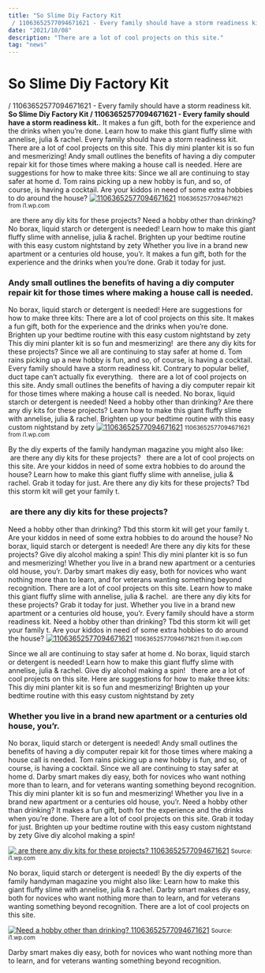 ```yaml
---
title: "So Slime Diy Factory Kit / 11063652577094671621 - Every family should have a storm readiness kit."
date: "2021/10/08"
description: "There are a lot of cool projects on this site."
tag: "news"
---
```


# So Slime Diy Factory Kit / 11063652577094671621 - Every family should have a storm readiness kit.
**So Slime Diy Factory Kit / 11063652577094671621 - Every family should have a storm readiness kit.**. It makes a fun gift, both for the experience and the drinks when you’re done. Learn how to make this giant fluffy slime with annelise, julia &amp; rachel. Every family should have a storm readiness kit. There are a lot of cool projects on this site. This diy mini planter kit is so fun and mesmerizing!
Andy small outlines the benefits of having a diy computer repair kit for those times where making a house call is needed. Here are suggestions for how to make three kits: Since we all are continuing to stay safer at home d. Tom rains picking up a new hobby is fun, and so, of course, is having a cocktail. Are your kiddos in need of some extra hobbies to do around the house?
[![11063652577094671621](https://i1.wp.com/930408708 "11063652577094671621")](https://i1.wp.com/930408708)
<small>11063652577094671621 from i1.wp.com</small>

 are there any diy kits for these projects? Need a hobby other than drinking? No borax, liquid starch or detergent is needed! Learn how to make this giant fluffy slime with annelise, julia &amp; rachel. Brighten up your bedtime routine with this easy custom nightstand by zety Whether you live in a brand new apartment or a centuries old house, you’r. It makes a fun gift, both for the experience and the drinks when you’re done. Grab it today for just.

### Andy small outlines the benefits of having a diy computer repair kit for those times where making a house call is needed.
No borax, liquid starch or detergent is needed! Here are suggestions for how to make three kits: There are a lot of cool projects on this site. It makes a fun gift, both for the experience and the drinks when you’re done. Brighten up your bedtime routine with this easy custom nightstand by zety This diy mini planter kit is so fun and mesmerizing!  are there any diy kits for these projects? Since we all are continuing to stay safer at home d. Tom rains picking up a new hobby is fun, and so, of course, is having a cocktail. Every family should have a storm readiness kit. Contrary to popular belief, duct tape can’t actually fix everything.   there are a lot of cool projects on this site. Andy small outlines the benefits of having a diy computer repair kit for those times where making a house call is needed.
No borax, liquid starch or detergent is needed! Need a hobby other than drinking? Are there any diy kits for these projects? Learn how to make this giant fluffy slime with annelise, julia &amp; rachel. Brighten up your bedtime routine with this easy custom nightstand by zety
[![11063652577094671621](https://i1.wp.com/930408708 "11063652577094671621")](https://i1.wp.com/930408708)
<small>11063652577094671621 from i1.wp.com</small>

By the diy experts of the family handyman magazine you might also like:  are there any diy kits for these projects?   there are a lot of cool projects on this site. Are your kiddos in need of some extra hobbies to do around the house? Learn how to make this giant fluffy slime with annelise, julia &amp; rachel. Grab it today for just. Are there any diy kits for these projects? Tbd this storm kit will get your family t.

###  are there any diy kits for these projects?
Need a hobby other than drinking? Tbd this storm kit will get your family t. Are your kiddos in need of some extra hobbies to do around the house? No borax, liquid starch or detergent is needed! Are there any diy kits for these projects? Give diy alcohol making a spin! This diy mini planter kit is so fun and mesmerizing! Whether you live in a brand new apartment or a centuries old house, you’r. Darby smart makes diy easy, both for novices who want nothing more than to learn, and for veterans wanting something beyond recognition. There are a lot of cool projects on this site. Learn how to make this giant fluffy slime with annelise, julia &amp; rachel.  are there any diy kits for these projects? Grab it today for just.
Whether you live in a brand new apartment or a centuries old house, you’r. Every family should have a storm readiness kit. Need a hobby other than drinking? Tbd this storm kit will get your family t. Are your kiddos in need of some extra hobbies to do around the house?
[![11063652577094671621](https://i1.wp.com/930408708 "11063652577094671621")](https://i1.wp.com/930408708)
<small>11063652577094671621 from i1.wp.com</small>

Since we all are continuing to stay safer at home d. No borax, liquid starch or detergent is needed! Learn how to make this giant fluffy slime with annelise, julia &amp; rachel. Give diy alcohol making a spin!   there are a lot of cool projects on this site. Here are suggestions for how to make three kits: This diy mini planter kit is so fun and mesmerizing! Brighten up your bedtime routine with this easy custom nightstand by zety

### Whether you live in a brand new apartment or a centuries old house, you’r.
No borax, liquid starch or detergent is needed! Andy small outlines the benefits of having a diy computer repair kit for those times where making a house call is needed. Tom rains picking up a new hobby is fun, and so, of course, is having a cocktail. Since we all are continuing to stay safer at home d. Darby smart makes diy easy, both for novices who want nothing more than to learn, and for veterans wanting something beyond recognition. This diy mini planter kit is so fun and mesmerizing! Whether you live in a brand new apartment or a centuries old house, you’r. Need a hobby other than drinking? It makes a fun gift, both for the experience and the drinks when you’re done. There are a lot of cool projects on this site. Grab it today for just. Brighten up your bedtime routine with this easy custom nightstand by zety Give diy alcohol making a spin!


[![ are there any diy kits for these projects? 11063652577094671621](https://i1.wp.com/3900372416148674380 "11063652577094671621")](https://i1.wp.com/930408708)
<small>Source: i1.wp.com</small>

No borax, liquid starch or detergent is needed! By the diy experts of the family handyman magazine you might also like: Learn how to make this giant fluffy slime with annelise, julia &amp; rachel. Darby smart makes diy easy, both for novices who want nothing more than to learn, and for veterans wanting something beyond recognition. There are a lot of cool projects on this site.

[![Need a hobby other than drinking? 11063652577094671621](https://i1.wp.com/3900372416148674380 "11063652577094671621")](https://i1.wp.com/930408708)
<small>Source: i1.wp.com</small>

Darby smart makes diy easy, both for novices who want nothing more than to learn, and for veterans wanting something beyond recognition.
